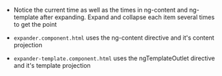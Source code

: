 - Notice the current time as well as the times in ng-content and ng-template after expanding. Expand and collapse each item several times to get the point

- `expander.component.html` uses the ng-content directive and it's content projection

- `expander-template.component.html` uses the ngTemplateOutlet directive and it's template projection